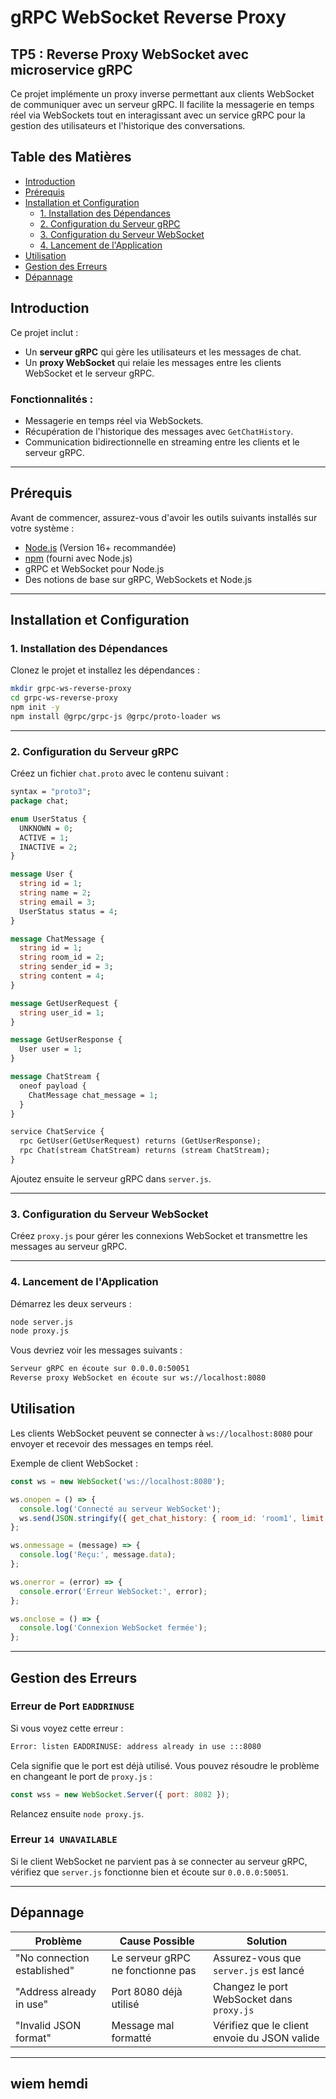 # gRPC WebSocket Reverse Proxy

## TP5 : Reverse Proxy WebSocket avec microservice gRPC

Ce projet implémente un proxy inverse permettant aux clients WebSocket de communiquer avec un serveur gRPC. Il facilite la messagerie en temps réel via WebSockets tout en interagissant avec un service gRPC pour la gestion des utilisateurs et l'historique des conversations.

## Table des Matières
- [Introduction](#introduction)
- [Prérequis](#prérequis)
- [Installation et Configuration](#installation-et-configuration)
  - [1. Installation des Dépendances](#1-installation-des-dépendances)
  - [2. Configuration du Serveur gRPC](#2-configuration-du-serveur-grpc)
  - [3. Configuration du Serveur WebSocket](#3-configuration-du-serveur-websocket)
  - [4. Lancement de l'Application](#4-lancement-de-lapplication)
- [Utilisation](#utilisation)
- [Gestion des Erreurs](#gestion-des-erreurs)
- [Dépannage](#dépannage)

## Introduction

Ce projet inclut :
- Un **serveur gRPC** qui gère les utilisateurs et les messages de chat.
- Un **proxy WebSocket** qui relaie les messages entre les clients WebSocket et le serveur gRPC.

### Fonctionnalités :
- Messagerie en temps réel via WebSockets.
- Récupération de l'historique des messages avec `GetChatHistory`.
- Communication bidirectionnelle en streaming entre les clients et le serveur gRPC.

---

## Prérequis

Avant de commencer, assurez-vous d'avoir les outils suivants installés sur votre système :

- [Node.js](https://nodejs.org/) (Version 16+ recommandée)
- [npm](https://www.npmjs.com/) (fourni avec Node.js)
- gRPC et WebSocket pour Node.js
- Des notions de base sur gRPC, WebSockets et Node.js

---

## Installation et Configuration

### 1. Installation des Dépendances

Clonez le projet et installez les dépendances :

```bash
mkdir grpc-ws-reverse-proxy
cd grpc-ws-reverse-proxy
npm init -y
npm install @grpc/grpc-js @grpc/proto-loader ws
```

---

### 2. Configuration du Serveur gRPC

Créez un fichier `chat.proto` avec le contenu suivant :

```proto
syntax = "proto3";
package chat;

enum UserStatus {
  UNKNOWN = 0;
  ACTIVE = 1;
  INACTIVE = 2;
}

message User {
  string id = 1;
  string name = 2;
  string email = 3;
  UserStatus status = 4;
}

message ChatMessage {
  string id = 1;
  string room_id = 2;
  string sender_id = 3;
  string content = 4;
}

message GetUserRequest {
  string user_id = 1;
}

message GetUserResponse {
  User user = 1;
}

message ChatStream {
  oneof payload {
    ChatMessage chat_message = 1;
  }
}

service ChatService {
  rpc GetUser(GetUserRequest) returns (GetUserResponse);
  rpc Chat(stream ChatStream) returns (stream ChatStream);
}
```

Ajoutez ensuite le serveur gRPC dans `server.js`.

---

### 3. Configuration du Serveur WebSocket

Créez `proxy.js` pour gérer les connexions WebSocket et transmettre les messages au serveur gRPC.

---

### 4. Lancement de l'Application

Démarrez les deux serveurs :

```bash
node server.js
node proxy.js
```

Vous devriez voir les messages suivants :

```bash
Serveur gRPC en écoute sur 0.0.0.0:50051
Reverse proxy WebSocket en écoute sur ws://localhost:8080
```

## Utilisation

Les clients WebSocket peuvent se connecter à `ws://localhost:8080` pour envoyer et recevoir des messages en temps réel.

Exemple de client WebSocket :

```javascript
const ws = new WebSocket('ws://localhost:8080');

ws.onopen = () => {
  console.log('Connecté au serveur WebSocket');
  ws.send(JSON.stringify({ get_chat_history: { room_id: 'room1', limit: 10 } }));
};

ws.onmessage = (message) => {
  console.log('Reçu:', message.data);
};

ws.onerror = (error) => {
  console.error('Erreur WebSocket:', error);
};

ws.onclose = () => {
  console.log('Connexion WebSocket fermée');
};
```

---

## Gestion des Erreurs

### Erreur de Port `EADDRINUSE`

Si vous voyez cette erreur :

```bash
Error: listen EADDRINUSE: address already in use :::8080
```

Cela signifie que le port est déjà utilisé. Vous pouvez résoudre le problème en changeant le port de `proxy.js` :

```javascript
const wss = new WebSocket.Server({ port: 8082 });
```

Relancez ensuite `node proxy.js`.

### Erreur `14 UNAVAILABLE`

Si le client WebSocket ne parvient pas à se connecter au serveur gRPC, vérifiez que `server.js` fonctionne bien et écoute sur `0.0.0.0:50051`.

---

## Dépannage

| Problème | Cause Possible | Solution |
|----------|---------------|----------|
| "No connection established" | Le serveur gRPC ne fonctionne pas | Assurez-vous que `server.js` est lancé |
| "Address already in use" | Port 8080 déjà utilisé | Changez le port WebSocket dans `proxy.js` |
| "Invalid JSON format" | Message mal formatté | Vérifiez que le client envoie du JSON valide |

---

## wiem hemdi

